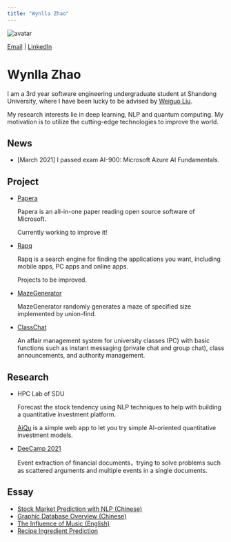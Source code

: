 ```yaml
---
title: "Wynlla Zhao"
---
```


![avatar](https://raw.github.com/wy-go/wy-go.github.io/main/wyzhao.jpg)

[Email](mailto:wanyugogo@gmail.com) \| [LinkedIn](https://www.linkedin.com/in/wyzhao/)

# Wynlla Zhao

I am a 3rd year software engineering undergraduate student at Shandong University, where I have been lucky to be advised by [Weiguo Liu](https://faculty.sdu.edu.cn/liuweiguo1/zh_CN/index/608631/list/index.htm).

My research interests lie in deep learning, NLP and quantum computing. My motivation is to utilize the cutting-edge technologies to improve the world. 

## News
- [March 2021] I passed exam AI-900: Microsoft Azure AI Fundamentals.


## Project

- [Papera](https://github.com/paperadar)

  Papera is an all-in-one paper reading open source software of Microsoft.

  Currently working to improve it!


- [Rapq](https://github.com/wy-go/Rapq)

  Rapq is a search engine for finding the applications you want, including mobile apps, PC apps and online apps.

  Projects to be improved.


- [MazeGenerator](https://github.com/wy-go/MazeGenerator)

  MazeGenerator randomly generates a maze of specified size implemented by union-find.
  
  
- [ClassChat](https://github.com/wy-go/ClassChat)

  An affair management system for university classes (PC) with basic functions such as instant messaging (private chat and group chat), class announcements, and authority management.



## Research

- HPC Lab of SDU

  Forecast the stock tendency using NLP techniques to help with building a quantitative investment platform.

  [AiQu](http://118.31.7.210/aiqu) is a simple web app to let you try simple AI-oriented quantitative investment models.
  
- [DeeCamp 2021](https://deecamp.com/#/home)

  Event extraction of financial documents，trying to solve problems such as scattered arguments and multiple events in a single documents.

## Essay

- [Stock Market Prediction with NLP (Chinese)](https://drive.google.com/file/d/1kWDqHhkY3dQxDWEwHki2w2sGJcsmBa0U/view?usp=sharing)
- [Graphic Database Overview (Chinese)](https://drive.google.com/file/d/1XycHj_Y7eR3-96cheVH-7vch0QrbCLTl/view?usp=sharing)
- [The Influence of Music (English)](https://drive.google.com/file/d/1dKUXeIqX75Y9yWAdef0moNYm0CAfDTKB/view?usp=sharing)
- [Recipe Ingredient Prediction](https://drive.google.com/file/d/1D5zEhkfU--fO_6Kb0_b8cZ8wQX0eUo3C/view?usp=sharing)
